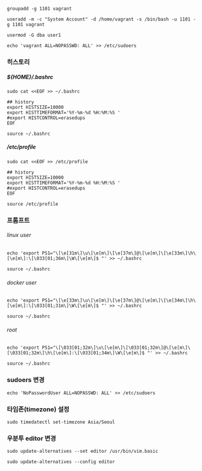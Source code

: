 

```
groupadd -g 1101 vagrant
```
```
useradd -m -c "System Account" -d /home/vagrant -s /bin/bash -u 1101 -g 1101 vagrant
```

```
usermod -G dba user1
```

```
echo 'vagrant ALL=NOPASSWD: ALL' >> /etc/sudoers

```

### 히스토리
##### ${HOME}/.bashrc
```
sudo cat <<EOF >> ~/.bashrc

## history
export HISTSIZE=10000
export HISTTIMEFORMAT='%Y-%m-%d %H:%M:%S '
#export HISTCONTROL=erasedups
EOF
```
```
source ~/.bashrc
```
##### /etc/profile
```
sudo cat <<EOF >> /etc/profile

## history
export HISTSIZE=10000
export HISTTIMEFORMAT='%Y-%m-%d %H:%M:%S '
#export HISTCONTROL=erasedups
EOF
```
```
source /etc/profile
```
### 프롬프트
###### linux user 
```
echo 'export PS1="\[\e[31m\]\u\[\e[m\]\[\e[37m\]@\[\e[m\]\[\e[33m\]\h\[\e[m\]:\[\033[01;36m\]\W\[\e[m\]$ "' >> ~/.bashrc
```
```
source ~/.bashrc
```
###### docker user
```
echo 'export PS1="\[\e[33m\]\u\[\e[m\]\[\e[37m\]@\[\e[m\]\[\e[34m\]\h\[\e[m\]:\[\033[01;31m\]\W\[\e[m\]$ "' >> ~/.bashrc
```
```
source ~/.bashrc
```
###### root
```
echo 'export PS1="\[\033[01;32m\]\u\[\e[m\]\[\033[01;32m\]@\[\e[m\]\[\033[01;32m\]\h\[\e[m\]:\[\033[01;34m\]\W\[\e[m\]$ "' >> ~/.bashrc
```
```
source ~/.bashrc
```

### sudoers 변경
```
echo 'NoPasswordUser ALL=NOPASSWD: ALL' >> /etc/sudoers
```

### 타임존(timezone) 설정
```
sudo timedatectl set-timezone Asia/Seoul
```

### 우분투 editor 변경
```
sudo update-alternatives --set editor /usr/bin/vim.basic
```
```
sudo update-alternatives --config editor
```
